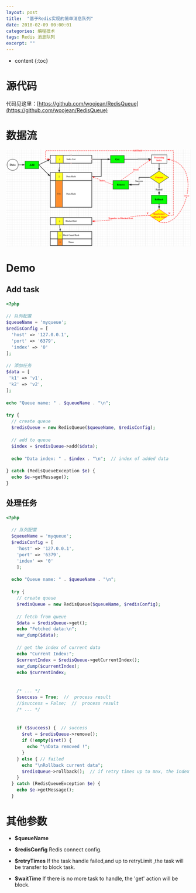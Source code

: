 ```yaml
---
layout: post
title:  "基于Redis实现的简单消息队列"
date: 2018-02-09 00:00:01
categories: 编程技术
tags: Redis 消息队列
excerpt: ""
---
```


* content
{:toc}

# 源代码
代码见这里：[https://github.com/woojean/RedisQueue](https://github.com/woojean/RedisQueue)

# 数据流
![image](/images/tech/redis-queue.png)

# Demo
## Add task
```php
<?php

// 队列配置
$queueName = 'myqueue';
$redisConfig = [
  'host' => '127.0.0.1',
  'port' => '6379',
  'index' => '0'
];

// 添加任务
$data = [
 'k1' => 'v1',
 'k2' => 'v2',
];

echo "Queue name: " . $queueName . "\n";

try {
  // create queue
  $redisQueue = new RedisQueue($queueName, $redisConfig);

  // add to queue
  $index = $redisQueue->add($data);

  echo "Data index: " . $index . "\n";  // index of added data

} catch (RedisQueueException $e) {
  echo $e->getMessage();
}
```


## 处理任务
```php
<?php

  // 队列配置
  $queueName = 'myqueue';
  $redisConfig = [
    'host' => '127.0.0.1',
    'port' => '6379',
    'index' => '0'
    ];

  echo "Queue name: " . $queueName . "\n";

  try {
    // create queue
    $redisQueue = new RedisQueue($queueName, $redisConfig);

    // fetch from queue
    $data = $redisQueue->get();
    echo "Fetched data:\n";
    var_dump($data);

    // get the index of current data
    echo "Current Index:";
    $currentIndex = $redisQueue->getCurrentIndex();
    var_dump($currentIndex);
    echo $currentIndex;


    /* ... */
    $success = True;  //  process result
    //$success = False;  //  process result
    /* ... */


    if ($success) {  // success
      $ret = $redisQueue->remove();
      if (!empty($ret)) {
        echo "\nData removed !";
      }
    } else { // failed
      echo "\nRollback current data";
      $redisQueue->rollback();  // if retry times up to max, the index will be transfer to blocked list
    }
  } catch (RedisQueueException $e) {
    echo $e->getMessage();
  }
```

# 其他参数
* **$queueName** 

* **$redisConfig** 
  Redis connect config.

* **$retryTimes**
  If the task handle failed,and up to retryLimit ,the task will be transfer to block task.

* **$waitTime**
  If there is no more task to handle, the 'get' action will be block.







